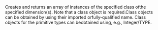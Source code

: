 Creates and returns an array of instances of the specified class ofthe specified dimension(s).  Note that a class object is required.Class objects can be obtained by using their imported orfully-qualified name.  Class objects for the primitive types can beobtained using, e.g., Integer/TYPE.